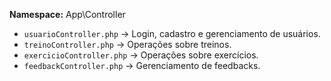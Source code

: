 **Namespace:** App\Controller

- `usuarioController.php` → Login, cadastro e gerenciamento de usuários.
- `treinoController.php` → Operações sobre treinos.
- `exercicioController.php` → Operações sobre exercícios.
- `feedbackController.php` → Gerenciamento de feedbacks.